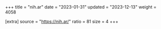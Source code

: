 +++
title = "nih.ar"
date = "2023-01-31"
updated = "2023-12-13"
weight = 4058

[extra]
source = "https://nih.ar/"
ratio = 81
size = 4
+++

